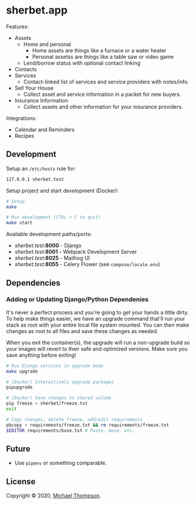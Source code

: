 # sherbet.app

Features:

* Assets
  * Home and personal
    * Home assets are things like a furnace or a water heater
    * Personal assetss are things like a table saw or video game
  * Lend/borrow status with optional contact linking
* Contacts
* Services
  * Contact-linked list of services and service providers with notes/info.
* Sell Your House
  * Collect asset and service information in a packet for new buyers.
* Insurance Information
  * Collect assets and other information for your insurance providers.

Integrations:

* Calendar and Reminders
* Recipes


## Development

Setup an `/etc/hosts` rule for:

```bash
127.0.0.1 sherbet.test
```

Setup project and start development (Docker):

```bash
# Setup
make

# Run development (CTRL + C to quit)
make start
```

Available development paths/ports:

* _sherbet.test_:**8000** - Django
* _sherbet.test_:**8001** - Webpack Development Server
* _sherbet.test_:**8025** - Mailhog UI
* _sherbet.test_:**8055** - Celery Flower (see `compose/locale.env`)

## Dependencies

### Adding or Updating Django/Python Dependenies

It's never a perfect process and you're going to get your hands a little dirty. To help make things easier, we have an upgrade command that'll run your stack as root with your entire local file system mounted. You can then make changes as root to all files and save these changes as needed.

When you exit the container(s), the upgrade will run a non-upgrade build so your images will revert to their safe and optimized versions. Make sure you save anything before exiting!

```bash
# Run Django services in upgrade mode
make upgrade

# (Docker) Interactively upgrade packages
pipupgrade

# (Docker) Save changes to shared volume
pip freeze > sherbet/freeze.txt
exit

# Copy changes, delete freeze, add/edit requirements
pbcopy < requirements/freeze.txt && rm requirements/freeze.txt
$EDITOR requirements/base.txt # Paste, move, etc.
```

## Future

* Use `pipenv` or something comparable.

## License

Copyright © 2020, [Michael Thompson](https://github.com/actionscripted).
